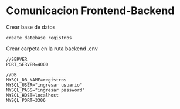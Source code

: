 # Comunicacion Frontend-Backend

Crear base de datos

`create datebase registros`

Crear carpeta en la ruta backend .env

```
//SERVER
PORT_SERVER=4000

//DB
MYSQL_DB_NAME=registros
MYSQL_USER="ingresar usuario"
MYSQL_PASS="ingresar password"
MYSQL_HOST=localhost
MYSQL_PORT=3306


```
